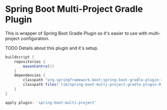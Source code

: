 # Spring Boot Multi-Project Gradle Plugin

This is wrapper of Spring Boot Gradle Plugin so it's easier to use with multi-project configuration.

TODO Details about this plugin and it's setup.

````groovy
buildscript {
    repositories {
        mavenCentral()
    }
    dependencies {
        classpath "org.springframework.boot:spring-boot-gradle-plugin:1.3.3.RELEASE"
        classpath files('lib/spring-boot-multi-project-gradle-plugin-0.0.1-SNAPSHOT.jar')
    }
}

apply plugin: 'spring-boot-multi-project'
````